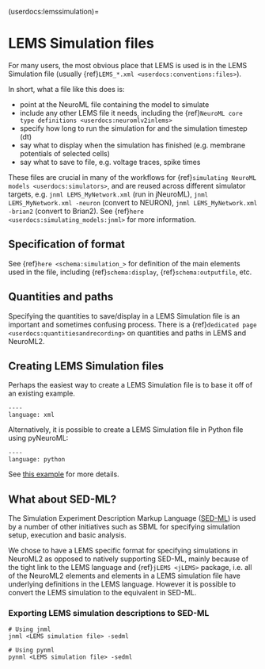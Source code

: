 (userdocs:lemssimulation)=
# LEMS Simulation files

For many users, the most obvious place that LEMS is used is in the LEMS Simulation file (usually {ref}`LEMS_*.xml <userdocs:conventions:files>`).

In short, what a file like this does is:

- point at the NeuroML file containing the model to simulate
- include any other LEMS file it needs, including the {ref}`NeuroML core type definitions <userdocs:neuromlv2inlems>`
- specify how long to run the simulation for and the simulation timestep (dt)
- say what to display when the simulation has finished (e.g. membrane potentials of selected cells)
- say what to save to file, e.g. voltage traces, spike times

These files are crucial in many of the workflows for {ref}`simulating NeuroML models <userdocs:simulators>`, and are reused across different simulator targets, e.g. `jnml LEMS_MyNetwork.xml` (run in jNeuroML), `jnml LEMS_MyNetwork.xml -neuron` (convert to NEURON), `jnml LEMS_MyNetwork.xml -brian2` (convert to Brian2). See {ref}`here <userdocs:simulating_models:jnml>` for more information.

## Specification of format

See {ref}`here <schema:simulation_>` for definition of the main elements used in the file, including {ref}`schema:display`,  {ref}`schema:outputfile`, etc.

## Quantities and paths

Specifying the quantities to save/display in a LEMS Simulation file is an important and sometimes confusing process. There is a {ref}`dedicated page <userdocs:quantitiesandrecording>` on quantities and paths in LEMS and NeuroML2.

## Creating LEMS Simulation files

Perhaps the easiest way to create a LEMS Simulation file is to base it off of an existing example.

```{literalinclude} ./NML2_examples/lems_sim/LEMS_SimulationExample.xml
----
language: xml
```

Alternatively, it is possible to create a LEMS Simulation file in Python file using pyNeuroML:

```{literalinclude} ./NML2_examples/lems_sim/create_lems.py
----
language: python
```

See [this example](https://github.com/NeuroML/pyNeuroML/blob/master/examples/create_new_lems_file.py) for more details.

## What about SED-ML?

The Simulation Experiment Description Markup Language ([SED-ML](https://sed-ml.org/)) is used by a number of other initiatives such as SBML for specifying simulation setup, execution and basic analysis.

We chose to have a LEMS specific format for specifying simulations in NeuroML2 as opposed to natively supporting SED-ML, mainly because of the tight link to the LEMS language and {ref}`jLEMS <jLEMS>` package, i.e. all of the NeuroML2 elements and elements in a LEMS simulation file have underlying definitions in the LEMS language. However it is possible to convert the LEMS simulation to the equivalent in SED-ML.

### Exporting LEMS simulation descriptions to SED-ML


```{code-block} console
# Using jnml
jnml <LEMS simulation file> -sedml

# Using pynml
pynml <LEMS simulation file> -sedml
```
